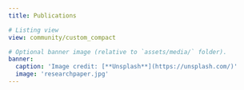 ```yaml
---
title: Publications

# Listing view
view: community/custom_compact

# Optional banner image (relative to `assets/media/` folder).
banner:
  caption: 'Image credit: [**Unsplash**](https://unsplash.com/)'
  image: 'researchpaper.jpg'
---
```



<style>
.form-row {
  display: none !important;
}
</style>